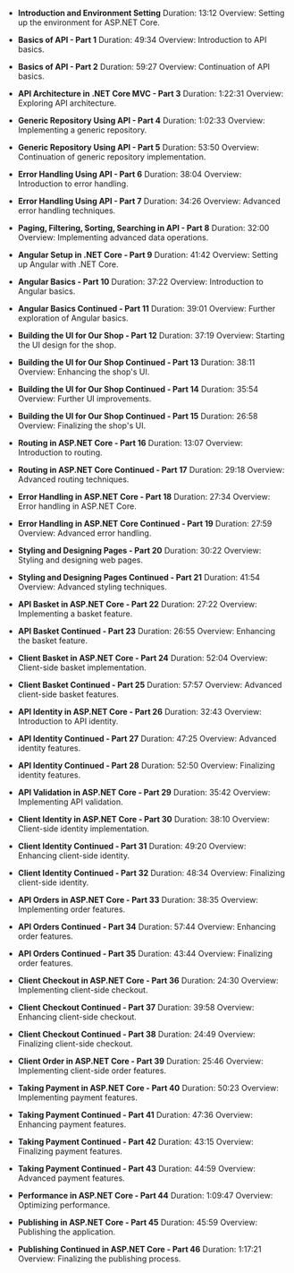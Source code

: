 - **Introduction and Environment Setting** Duration: 13:12 Overview: Setting up the environment for ASP.NET Core.

- **Basics of API - Part 1** Duration: 49:34 Overview: Introduction to API basics.

- **Basics of API - Part 2** Duration: 59:27 Overview: Continuation of API basics.

- **API Architecture in .NET Core MVC - Part 3** Duration: 1:22:31 Overview: Exploring API architecture.

- **Generic Repository Using API - Part 4** Duration: 1:02:33 Overview: Implementing a generic repository.

- **Generic Repository Using API - Part 5** Duration: 53:50 Overview: Continuation of generic repository implementation.

- **Error Handling Using API - Part 6** Duration: 38:04 Overview: Introduction to error handling.

- **Error Handling Using API - Part 7** Duration: 34:26 Overview: Advanced error handling techniques.

- **Paging, Filtering, Sorting, Searching in API - Part 8** Duration: 32:00 Overview: Implementing advanced data operations.

- **Angular Setup in .NET Core - Part 9** Duration: 41:42 Overview: Setting up Angular with .NET Core.

- **Angular Basics - Part 10** Duration: 37:22 Overview: Introduction to Angular basics.

- **Angular Basics Continued - Part 11** Duration: 39:01 Overview: Further exploration of Angular basics.

- **Building the UI for Our Shop - Part 12** Duration: 37:19 Overview: Starting the UI design for the shop.

- **Building the UI for Our Shop Continued - Part 13** Duration: 38:11 Overview: Enhancing the shop's UI.

- **Building the UI for Our Shop Continued - Part 14** Duration: 35:54 Overview: Further UI improvements.

- **Building the UI for Our Shop Continued - Part 15** Duration: 26:58 Overview: Finalizing the shop's UI.

- **Routing in ASP.NET Core - Part 16** Duration: 13:07 Overview: Introduction to routing.

- **Routing in ASP.NET Core Continued - Part 17** Duration: 29:18 Overview: Advanced routing techniques.

- **Error Handling in ASP.NET Core - Part 18** Duration: 27:34 Overview: Error handling in ASP.NET Core.

- **Error Handling in ASP.NET Core Continued - Part 19** Duration: 27:59 Overview: Advanced error handling.

- **Styling and Designing Pages - Part 20** Duration: 30:22 Overview: Styling and designing web pages.

- **Styling and Designing Pages Continued - Part 21** Duration: 41:54 Overview: Advanced styling techniques.

- **API Basket in ASP.NET Core - Part 22** Duration: 27:22 Overview: Implementing a basket feature.

- **API Basket Continued - Part 23** Duration: 26:55 Overview: Enhancing the basket feature.

- **Client Basket in ASP.NET Core - Part 24** Duration: 52:04 Overview: Client-side basket implementation.

- **Client Basket Continued - Part 25** Duration: 57:57 Overview: Advanced client-side basket features.

- **API Identity in ASP.NET Core - Part 26** Duration: 32:43 Overview: Introduction to API identity.

- **API Identity Continued - Part 27** Duration: 47:25 Overview: Advanced identity features.

- **API Identity Continued - Part 28** Duration: 52:50 Overview: Finalizing identity features.

- **API Validation in ASP.NET Core - Part 29** Duration: 35:42 Overview: Implementing API validation.

- **Client Identity in ASP.NET Core - Part 30** Duration: 38:10 Overview: Client-side identity implementation.

- **Client Identity Continued - Part 31** Duration: 49:20 Overview: Enhancing client-side identity.

- **Client Identity Continued - Part 32** Duration: 48:34 Overview: Finalizing client-side identity.

- **API Orders in ASP.NET Core - Part 33** Duration: 38:35 Overview: Implementing order features.

- **API Orders Continued - Part 34** Duration: 57:44 Overview: Enhancing order features.

- **API Orders Continued - Part 35** Duration: 43:44 Overview: Finalizing order features.

- **Client Checkout in ASP.NET Core - Part 36** Duration: 24:30 Overview: Implementing client-side checkout.

- **Client Checkout Continued - Part 37** Duration: 39:58 Overview: Enhancing client-side checkout.

- **Client Checkout Continued - Part 38** Duration: 24:49 Overview: Finalizing client-side checkout.

- **Client Order in ASP.NET Core - Part 39** Duration: 25:46 Overview: Implementing client-side order features.

- **Taking Payment in ASP.NET Core - Part 40** Duration: 50:23 Overview: Implementing payment features.

- **Taking Payment Continued - Part 41** Duration: 47:36 Overview: Enhancing payment features.

- **Taking Payment Continued - Part 42** Duration: 43:15 Overview: Finalizing payment features.

- **Taking Payment Continued - Part 43** Duration: 44:59 Overview: Advanced payment features.

- **Performance in ASP.NET Core - Part 44** Duration: 1:09:47 Overview: Optimizing performance.

- **Publishing in ASP.NET Core - Part 45** Duration: 45:59 Overview: Publishing the application.

- **Publishing Continued in ASP.NET Core - Part 46** Duration: 1:17:21 Overview: Finalizing the publishing process.